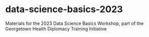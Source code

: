 # data-science-basics-2023
Materials for the 2023 Data Science Basics Workshop, part of the Georgetown Health Diplomacy Training Initiative
